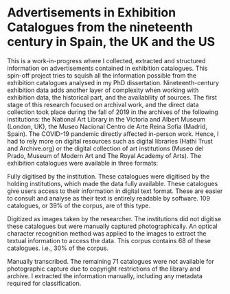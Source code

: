 # Advertisements in Exhibition Catalogues from the nineteenth century in Spain, the UK and the US

This is a work-in-progress where I collected, extracted and structured information on advertisements contained in exhibition catalogues. This spin-off project tries to squish all the information possible from the exhibition catalogues analysed in my PhD dissertation.
Nineteenth-century exhibition data adds another layer of complexity when working with exhibition data, the historical part, and the availability of sources. The first stage of this research focused on archival work, and the direct data collection took place during the fall of 2019 in the archives of the following institutions: the National Art Library in the Victoria and Albert Museum (London, UK), the Museo Nacional Centro de Arte Reina Sofia (Madrid, Spain). The COVID-19 pandemic directly affected in-person work. Hence, I had to rely more on digital resources such as digital libraries (Hathi Trust and Archive.org) or the digital collection of art institutions (Museo del Prado, Museum of Modern Art and The Royal Academy of Arts). 
The exhibition catalogues were available in three formats: 

Fully digitised by the institution. These catalogues were digitised by the holding institutions, which made the data fully available. These catalogues give users access to their information in digital text format. These are easier to consult and analyse as their text is entirely readable by software. 109 catalogues, or 39% of the corpus, are of this type. 

Digitized as images taken by the researcher. The institutions did not digitise these catalogues but were manually captured photographically. An optical character recognition method was applied to the images to extract the textual information to access the data. This corpus contains 68 of these catalogues. i.e., 30% of the corpus. 

Manually transcribed. The remaining 71 catalogues were not available for photographic capture due to copyright restrictions of the library and archive. I extracted the information manually, including any metadata required for classification.
